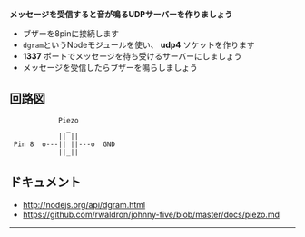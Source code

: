 __メッセージを受信すると音が鳴るUDPサーバーを作りましょう__

* ブザーを8pinに接続します
* `dgram`というNodeモジュールを使い、 **udp4** ソケットを作ります
* **1337** ポートでメッセージを待ち受けるサーバーにしましょう
* メッセージを受信したらブザーを鳴らしましょう

## 回路図

```
            Piezo
              _
            || ||
 Pin 8  o---|| ||---o  GND
            ||_||
```

## ドキュメント

- http://nodejs.org/api/dgram.html
- https://github.com/rwaldron/johnny-five/blob/master/docs/piezo.md

---
